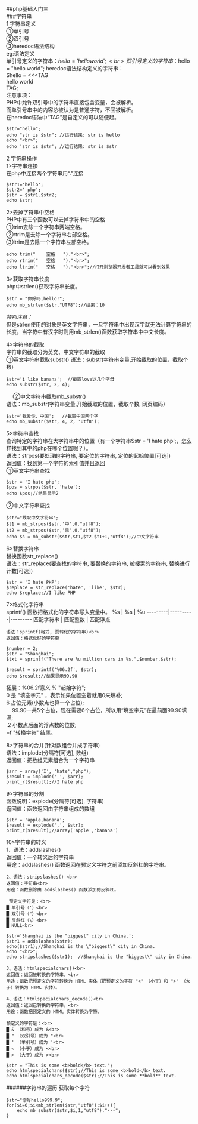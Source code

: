 ##php基础入门三<br>
###字符串<br>
1 字符串定义<br>
    ①单引号<br>
    ②双引号<br>
    ③heredoc语法结构<br>
    eg:语法定义<br>
    单引号定义的字符串：$hello = 'hello world';<br>
    双引号定义的字符串：$hello = "hello world";
    heredoc语法结构定义的字符串：<br>
    $hello = <<<TAG<br>
    hello world<br>
    TAG;<br>
    注意事项：<br>
    PHP中允许双引号中的字符串直接包含变量，会被解析。<br>
    而单引号串中的内容总被认为是普通字符，不回被解析。<br>
    在heredoc语法中“TAG”是自定义的可以随便起。
```
$str="hello";
echo "str is $str"; //运行结果: str is hello
echo "<br>";
echo 'str is $str'; //运行结果: str is $str 
```

2 字符串操作<br>
1>字符串连接<br>
 在php中连接两个字符串用“.”连接
```
$str1='hello';
$str2=' php';
$str = $str1.$str2;
echo $str;
```

2>去掉字符串中空格<br>
    PHP中有三个函数可以去掉字符串中的空格<br>
    ①trim去除一个字符串两端空格。<br>
    ②rtrim是去除一个字符串右部空格。<br>
    ③ltrim是去除一个字符串左部空格。
```
echo trim("    空格   ")."<br>";
echo rtrim("   空格   ")."<br>";
echo ltrim("   空格   ")."<br>";//打开浏览器开发者工具就可以看到效果
```

3>获取字符串长度<br>
php中strlen()获取字符串长度。
```
$str = "你好吗,hello!";
echo mb_strlen($str,"UTF8");//结果：10
```
_特别注意：_<br>
    但是strlen使用的对象是英文字符串，一旦字符串中出现汉字就无法计算字符串的长度，当字符中有汉字时则用mb_strlen()函数获取字符串中中文长度。<br>

4>字符串的截取<br>
    字符串的截取分为英文、中文字符串的截取<br>
    ①英文字符串截取substr()
    语法：substr(字符串变量,开始截取的位置，截取个数）
```
$str='i like banana';  //截取love这几个字母
echo substr($str, 2, 4);
```
&emsp; ②中文字符串截取mb_substr()<br>
    语法：mb_substr(字符串变量,开始截取的位置，截取个数, 网页编码）
```
$str='我爱你，中国';   //截取中国两个字
echo mb_substr($str, 4, 2, 'utf8');
```

5>字符串查找<br>
    查询特定的字符串在大字符串中的位置（有一个字符串$str = 'I hate php';，怎么样找到其中的php在哪个位置呢？）。<br>
    语法：strpos(要处理的字符串, 要定位的字符串, 定位的起始位置[可选])<br>
    返回值：找到第一个字符的索引值并且返回<br>
    ①英文字符串查找
```
$str = 'I hate php';
$pos = strpos($str, 'hate');
echo $pos;//结果显示2
```    
②中文字符串查找
```
$str="截取中文字符串";
$t1 = mb_strpos($str,'中',0,"utf8");
$t2 = mb_strpos($str,'串',0,"utf8");
echo $s = mb_substr($str,$t1,$t2-$t1+1,"utf8");//中文字符串
```

6>替换字符串<br>
    替换函数str_replace()<br>
    语法：str_replace(要查找的字符串, 要替换的字符串, 被搜索的字符串, 替换进行计数[可选])
```
$str = 'I hate PHP';
$replace = str_replace('hate', 'like', $str);
echo $replace;//I like PHP
```

7>格式化字符串<br>
    sprintf() 函数把格式化的字符串写入变量中。
%s | %s | %u 
---------|----------|---------
匹配字符串 | 匹配整数 | 匹配浮点 

    语法：sprintf(格式, 要转化的字符串)<br>
    返回值：格式化好的字符串
```
$number = 2;
$str = "Shanghai";
$txt = sprintf("There are %u million cars in %s.",$number,$str);

$result = sprintf('%06.2f', $str);
echo $result;//结果显示99.90
```

拓展：%06.2f意义
    % "起始字符";<br>
    0 是 "填空字元" ，表示如果位置空着就用0来填补;<br>
    6 占位元素(小数点也算一个占位);<br>
        99.90一共5个占位，现在需要6个占位，所以用“填空字元”在最前面99.90填满;<br>
    .2 小数点后面的浮点数的位数;<br>
    =f "转换字符" 结尾。<br>

8>字符串的合并(针对数组合并成字符串)<br>
    语法：implode(分隔符[可选], 数组)<br>
    返回值：把数组元素组合为一个字符串
```
$arr = array('I', 'hate',"php");
$result = implode(' ', $arr);
print_r($result);//I hate php
```

9>字符串的分割<br>
    函数说明：explode(分隔符[可选], 字符串)<br>
    返回值：函数返回由字符串组成的数组
```
$str = 'apple,banana';
$result = explode(',', $str);
print_r($result);//array('apple','banana')
```

10>字符串的转义<br>
    1、语法：addslashes()<br>
    返回值：一个转义后的字符串<br>
    用途：addslashes() 函数返回在预定义字符之前添加反斜杠的字符串。

    2、语法：stripslashes() <br>
    返回值：字符串<br>
    用途：函数删除由 addslashes() 函数添加的反斜杠。

     预定义字符是：<br>
    █ 单引号（'）<br>
    █ 双引号（"）<br>
    █ 反斜杠（\）<br>
    █ NULL<br>
```
$str='Shanghai is the "biggest" city in China.';
$str1 = addslashes($str);
echo($str1);//Shanghai is the \"biggest\" city in China.
echo "<br>";   
echo stripslashes($str1);  //Shanghai is the "biggest\" city in China.
```
    3、语法：htmlspecialchars()<br>
    返回值：返回被转换的字符串。<br>
    用途：函数把预定义的字符转换为 HTML 实体（把预定义的字符 "<" （小于）和 ">" （大于）转换为 HTML 实体）。

    4、语法：htmlspecialchars_decode()<br>
    返回值：返回已转换的字符串。<br>
    用途：函数把预定义的 HTML 实体转换为字符。

    预定义的字符是：<br>
    █ & （和号）成为 &<br>
    █ " （双引号）成为 "<br>
    █ ' （单引号）成为 '<br>
    █ < （小于）成为 <<br>
    █ > （大于）成为 ><br>
```
$str = "This is some <b>bold</b> text.";
echo htmlspecialchars($str);//This is some <b>bold</b> text.
echo htmlspecialchars_decode($str);//This is some **bold** text.
```

######字符串的遍历 获取每个字符
```
$str="你好hello999.9";
for($i=0;$i<mb_strlen($str,"utf8");$i++){
    echo mb_substr($str,$i,1,"utf8")."---";
}
```


    
    



